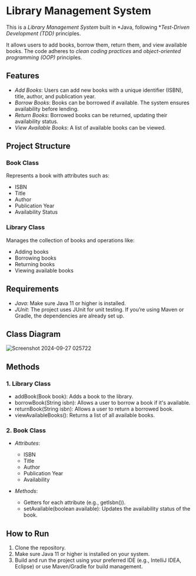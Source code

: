# Library Management System

This is a *Library Management System* built in *Java, following **Test-Driven Development (TDD)* principles.

It allows users to add books, borrow them, return them, and view available books. The code adheres to *clean coding practices* and *object-oriented programming (OOP)* principles.

## Features

- *Add Books*: Users can add new books with a unique identifier (ISBN), title, author, and publication year.
- *Borrow Books*: Books can be borrowed if available. The system ensures availability before lending.
- *Return Books*: Borrowed books can be returned, updating their availability status.
- *View Available Books*: A list of available books can be viewed.

## Project Structure

### Book Class
Represents a book with attributes such as:
- ISBN
- Title
- Author
- Publication Year
- Availability Status

### Library Class
Manages the collection of books and operations like:
- Adding books
- Borrowing books
- Returning books
- Viewing available books

## Requirements

- *Java*: Make sure Java 11 or higher is installed.
- *JUnit*: The project uses JUnit for unit testing. If you’re using Maven or Gradle, the dependencies are already set up.

## Class Diagram
![Screenshot 2024-09-27 025722](https://github.com/user-attachments/assets/83c71448-7396-4fe5-80f1-ce28fef4e1e6)


## Methods

### 1. Library Class

- addBook(Book book): Adds a book to the library.
- borrowBook(String isbn): Allows a user to borrow a book if it's available.
- returnBook(String isbn): Allows a user to return a borrowed book.
- viewAvailableBooks(): Returns a list of all available books.

### 2. Book Class

- *Attributes*:
  - ISBN
  - Title
  - Author
  - Publication Year
  - Availability

- *Methods*:
  - Getters for each attribute (e.g., getIsbn()).
  - setAvailable(boolean available): Updates the availability status of the book.

## How to Run

1. Clone the repository.
2. Make sure Java 11 or higher is installed on your system.
3. Build and run the project using your preferred IDE (e.g., IntelliJ IDEA, Eclipse) or use Maven/Gradle for build management.
